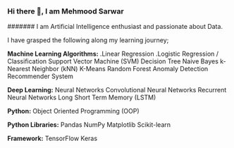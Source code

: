 ### Hi there 👋, I am Mehmood Sarwar
####### I am Artificial Intelligence enthusiast and passionate about Data.

I have grasped the following along my learning journey;

**Machine Learning Algorithms:**
.Linear Regression
.Logistic Regression / Classification
Support Vector Machine (SVM)
Decision Tree
Naive Bayes
k-Nearest Neighbor (kNN)
K-Means
Random Forest
Anomaly Detection
Recommender System

**Deep Learning:**
Neural Networks
Convolutional Neural Networks
Recurrent Neural Networks
Long Short Term Memory (LSTM)

**Python:**
Object Oriented Programming (OOP)

**Python Libraries:**
Pandas
NumPy
Matplotlib
Scikit-learn

**Framework:**
TensorFlow
Keras
